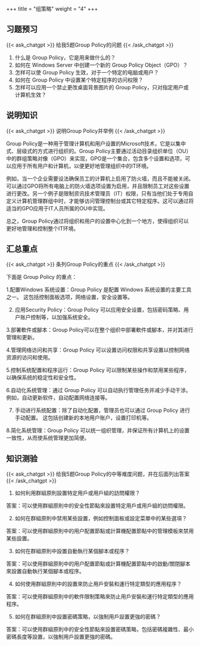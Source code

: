 +++
title = "组策略"
weight = "4"
+++
## 习题预习
{{< ask_chatgpt >}}
给我5题Group Policy的问题
{{< /ask_chatgpt >}}



1. 什么是 Group Policy，它是用来做什么的？
2. 如何在 Windows Server 中创建一个新的 Group Policy Object（GPO）？
3. 怎样可以使 Group Policy 生效，对于一个特定的电脑或用户？
4. 如何在 Group Policy 中设置某个特定程序的访问权限？
5. 怎样可以应用一个禁止更改桌面背景图片的 Group Policy，只对指定用户或计算机生效？   

## 说明知识
{{< ask_chatgpt >}}
说明Group Policy并举例
{{< /ask_chatgpt >}}



Group Policy是一种用于管理计算机和用户设置的Microsoft技术，它是以集中式、层级式的方式进行组织的。Group Policy主要通过活动目录组织单位（OU）中的群组策略对像（GPO）来实现，GPO是一个集合，包含多个设置和选项，可以应用于所有用户和计算机，以便更好地管理组织中的IT环境。

例如，当一个企业需要设法确保员工的计算机上启用了防火墙，而且不能被关闭。可以通过GPO将所有电脑上的防火墙选项设置为启用，并且限制员工对这些设置进行更改。另一个例子是限制资讯技术管理员（IT）权限，只有当他们处于专用自定义计算机管理群组中时，才能够访问管理控制台或其它特定程序。这可以通过将适当的GPO应用于IT人员所属的OU中实现。

总之，Group Policy通过将组织和用户的设置中心化到一个地方，使得组织可以更好地管理和控制整个IT环境。   

## 汇总重点
{{< ask_chatgpt >}}
条列Group Policy的重点
{{< /ask_chatgpt >}}



下面是 Group Policy 的重点：

1.配置Windows 系统设置：Group Policy 是配置 Windows 系统设置的主要工具之一。 这包括控制面板选项，网络设置，安全设置等。

2. 应用Security Policy：Group Policy 可以应用安全设置，包括密码策略、用户账户控制等，以加强系统安全。

3.部署軟件或腳本：Group Policy可以在整个组织中部署軟件或腳本，并对其进行管理和更新。

4.管理网络访问和共享：Group Policy 可以设置访问权限和共享设置以控制网络资源的访问和使用。

5.控制系统配置和程序运行：Group Policy 可以限制某些操作和禁用某些程序，以确保系统的稳定性和安全性。

6.自动化系统管理：通过 Group Policy 可以自动执行管理任务并减少手动干涉。例如，自动更新软件，自动配置网络连接等。

7. 手动进行系统配置：除了自动化配置，管理员也可以通过 Group Policy 进行手动配置。 这包括创建新的本地用户账户，设置打印机等。

8.简化系统管理：Group Policy 可以统一组织管理，并保证所有计算机上的设置一致性，从而使系统管理更加简便。   

## 知识测验
{{< ask_chatgpt >}}
给我5题Group Policy的中等难度问题，并在后面列出答案
{{< /ask_chatgpt >}}



1. 如何利用群組原則設置特定用戶或用戶組的訪問權限？ 

答案：可以使用群組原則中的安全性節點來設置特定用戶或用戶組的訪問權限。

2. 如何在群組原則中禁用某些設置，例如控制面板或設定菜單中的某些選項？ 

答案：可以使用群組原則中的用户配置節點或計算機配置節點中的管理模板來禁用某些設置。

3. 如何在群組原則中設置自動執行某個腳本或程序？ 

答案：可以使用群組原則中的用户配置節點或計算機配置節點中的啟動/關閉腳本來設置自動執行某個腳本或程序。

4. 如何使用群組原則中的設置來防止用戶安裝和運行特定類型的應用程序？ 

答案：可以使用群組原則中的軟件限制策略來防止用戶安裝和運行特定類型的應用程序。

5. 如何在群組原則中設置密碼策略，以強制用戶設置更強的密碼？ 

答案：可以使用群組原則中的安全性節點來設置密碼策略，包括密碼複雜性、最小密碼長度等設置，以強制用戶設置更強的密碼。   

